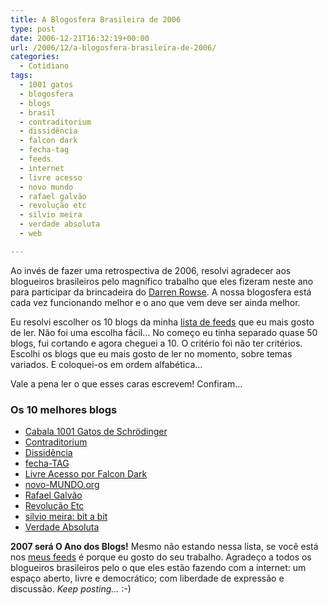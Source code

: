 ```yaml
---
title: A Blogosfera Brasileira de 2006
type: post
date: 2006-12-21T16:32:19+00:00
url: /2006/12/a-blogosfera-brasileira-de-2006/
categories:
  - Cotidiano
tags:
  - 1001 gatos
  - blogosfera
  - blogs
  - brasil
  - contraditorium
  - dissidência
  - falcon dark
  - fecha-tag
  - feeds
  - internet
  - livre acesso
  - novo mundo
  - rafael galvão
  - revolução etc
  - silvio meira
  - verdade absoluta
  - web

---
```

Ao invés de fazer uma retrospectiva de 2006, resolvi agradecer aos blogueiros brasileiros pelo magnífico trabalho que eles fizeram neste ano para participar da brincadeira do [Darren Rowse][1]. A nossa blogosfera está cada vez funcionando melhor e o ano que vem deve ser ainda melhor.

Eu resolvi escolher os 10 blogs da minha [lista de feeds][2] que eu mais gosto de ler. Não foi uma escolha fácil… No começo eu tinha separado quase 50 blogs, fui cortando e agora cheguei a 10. O critério foi não ter critérios. Escolhi os blogs que eu mais gosto de ler no momento, sobre temas variados. E coloquei-os em ordem alfabética…

Vale a pena ler o que esses caras escrevem! Confiram…

### Os 10 melhores blogs

  * [Cabala 1001 Gatos de Schrödinger][3]
  * [Contraditorium][4]
  * [Dissidência][5]
  * [fecha-TAG][6]
  * [Livre Acesso por Falcon Dark][7]
  * [novo-MUNDO.org][8]
  * [Rafael Galvão][9]
  * [Revolução Etc][10]
  * [silvio meira: bit a bit][11]
  * [Verdade Absoluta][12]

**2007 será O Ano dos Blogs!** Mesmo não estando nessa lista, se você está nos [meus feeds][2] é porque eu gosto do seu trabalho. Agradeço a todos os blogueiros brasileiros pelo o que eles estão fazendo com a internet: um espaço aberto, livre e democrático; com liberdade de expressão e discussão. _Keep posting…_ :-)

 [1]: http://www.problogger.net/archives/2006/12/18/problogger-group-writing-project-reviews-and-predictions/
 [2]: http://www.bloglines.com/public/tmadeira
 [3]: http://1001gatos.org/
 [4]: http://www.contraditorium.com/
 [5]: http://www.andrekenji.com.br/weblog
 [6]: http://blog.elcio.com.br/
 [7]: http://falcon-dark.blogspot.com/
 [8]: http://www.novo-mundo.org/
 [9]: http://rafael.galvao.org/
 [10]: http://www.revolucao.etc.br/
 [11]: http://salu.cesar.org.br/~meirablog/wordpress
 [12]: http://www.verdadeabsoluta.net/

